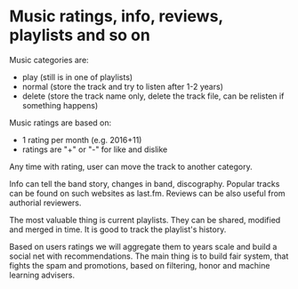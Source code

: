 Music ratings, info, reviews, playlists and so on
=================================================

Music categories are:
- play (still is in one of playlists)
- normal (store the track and try to listen after 1-2 years)
- delete (store the track name only, delete the track file,
  can be relisten if something happens)

Music ratings are based on:
- 1 rating per month (e.g. 2016+11)
- ratings are "+" or "-" for like and dislike

Any time with rating, user can move the track to another category.

Info can tell the band story, changes in band, discography.
Popular tracks can be found on such websites as last.fm.
Reviews can be also useful from authorial reviewers.

The most valuable thing is current playlists.
They can be shared, modified and merged in time. It is good to track
the playlist's history.

Based on users ratings we will aggregate them to years scale and build
a social net with recommendations. The main thing is to build fair
system, that fights the spam and promotions, based on filtering, honor
and machine learning advisers.

